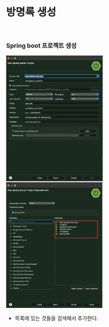 # 방명록 생성

​                

### Spring boot 프로젝트 생성

<img src="boot_practice.assets/image-20220426094838319.png" alt="image-20220426094838319" style="zoom:33%;" />

<img src="boot_practice.assets/image-20220426095034729.png" alt="image-20220426095034729" style="zoom:33%;" />

* 목록에 있는 것들을 검색해서 추가한다.